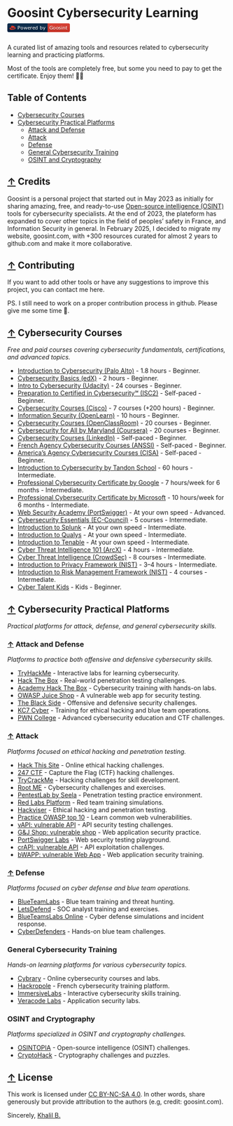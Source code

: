 # Goosint Cybersecurity Learning [![Powered by Badge](https://github.com/khalil-b1/goosint/raw/main/media/powered-by-badge.png)](https://github.com/khalil-b1/goosint/tree/main)
A curated list of amazing tools and resources related to cybersecurity learning and practicing platforms.

Most of the tools are completely free, but some you need to pay to get the certificate. Enjoy them! 🧙‍♂️

## Table of Contents
- [Cybersecurity Courses](#-cybersecurity-courses)
- [Cybersecurity Practical Platforms](#-cybersecurity-practical-platforms)
  - [Attack and Defense](#-attack-and-defense)
  - [Attack](#-attack)
  - [Defense](#-defense)
  - [General Cybersecurity Training](#-general-cybersecurity-training)
  - [OSINT and Cryptography](#-osint-and-cryptography)

## [↑](#table-of-contents) Credits
Goosint is a personal project that started out in May 2023 as initially for sharing amazing, free, and ready-to-use [Open-source intelligence (OSINT)](https://en.wikipedia.org/wiki/Open-source_intelligence) tools for cybersecurity specialists.
At the end of 2023, the plateform has expanded to cover other topics in the field of peoples’ safety in France, and Information Security in general.
In February 2025, I decided to migrate my website, goosint.com, with +300 resources curated for almost 2 years to github.com and make it more collaborative.

## [↑](#table-of-contents) Contributing
If you want to add other tools or have any suggestions to improve this project, you can contact me here.

PS. I still need to work on a proper contribution process in github. Please give me some time :cowboy_hat_face:.

## [↑](#table-of-contents) Cybersecurity Courses  
_Free and paid courses covering cybersecurity fundamentals, certifications, and advanced topics._  

- [Introduction to Cybersecurity (Palo Alto)](https://beacon.paloaltonetworks.com/sl/a0e236ad) - 1.8 hours - Beginner.  
- [Cybersecurity Basics (edX)](https://www.edx.org/learn/cybersecurity/edx-try-it-cybersecurity-basics?webview=false&campaign=Try+It%3A+Cybersecurity+Basics&source=edx&product_category=course&placement_url=https%3A%2F%2Fwww.edx.org%2Fschool%2Fedx) - 2 hours - Beginner.  
- [Intro to Cybersecurity (Udacity)](https://www.udacity.com/course/intro-to-cybersecurity-nanodegree--nd545) - 24 courses - Beginner.  
- [Preparation to Certified in Cybersecurity℠ (ISC2)](https://www.isc2.org/Certifications/CC) - Self-paced - Beginner.  
- [Cybersecurity Courses (Cisco)](https://www.netacad.com/catalogs/learn/cybersecurity) - 7 courses (+200 hours) - Beginner.  
- [Information Security (OpenLearn)](https://www.open.edu/openlearn/science-maths-technology/information-security?active-tab=description-tab) - 10 hours - Beginner.  
- [Cybersecurity Courses (OpenClassRoom)](https://openclassrooms.com/fr/courses?categories=Cybers%C3%A9curit%C3%A9&page=1) - 20 courses - Beginner.  
- [Cybersecurity for All by Maryland (Coursera)](https://www.coursera.org/learn/cybersecurity-for-everyone) - 20 courses - Beginner.  
- [Cybersecurity Courses (LinkedIn)](https://www.linkedin.com/learning/paths/become-a-cybersecurity-professional) - Self-paced - Beginner.  
- [French Agency Cybersecurity Courses (ANSSI)](https://secnumacademie.gouv.fr/) - Self-paced - Beginner.  
- [America’s Agency Cybersecurity Courses (CISA)](https://www.cisa.gov/resources-tools/training) - Self-paced - Beginner.  
- [Introduction to Cybersecurity by Tandon School](https://www.coursera.org/specializations/intro-cyber-security) - 60 hours - Intermediate.  
- [Professional Cybersecurity Certificate by Google](https://www.coursera.org/google-certificates/cybersecurity-certificate) - 7 hours/week for 6 months - Intermediate.  
- [Professional Cybersecurity Certificate by Microsoft](https://www.coursera.org/professional-certificates/microsoft-cybersecurity-analyst) - 10 hours/week for 6 months - Intermediate. 
- [Web Security Academy (PortSwigger)](https://portswigger.net/web-security) - At your own speed - Advanced.  
- [Cybersecurity Essentials (EC-Council)](https://codered.eccouncil.org/?logged=false) - 5 courses - Intermediate.  
- [Introduction to Splunk](https://www.splunk.com/en_us/training/free-courses/overview.html) - At your own speed - Intermediate.  
- [Introduction to Qualys](https://www.qualys.com/training) - At your own speed - Intermediate.  
- [Introduction to Tenable](https://university.tenable.com/learn/catalog/view/42) - At your own speed - Intermediate.  
- [Cyber Threat Intelligence 101 (ArcX)](https://arcx.io/courses/cyber-threat-intelligence-101) - 4 hours - Intermediate.  
- [Cyber Threat Intelligence (CrowdSec)](https://academy.crowdsec.net/) - 8 courses - Intermediate.  
- [Introduction to Privacy Framework (NIST)](https://www.nist.gov/privacy-framework/getting-started-0/learning-center) - 3–4 hours - Intermediate.  
- [Introduction to Risk Management Framework (NIST)](https://csrc.nist.gov/projects/risk-management/rmf-courses) - 4 courses - Intermediate.  
- [Cyber Talent Kids](https://cybertalentskids.com/challenges?fbclid=IwAR3MBVoGBwHkaEk2TIbIWYMu_cTnss6kOLCjL-mwrO7B1r-6lzPw9Yv7BDw) - Kids - Beginner.

## [↑](#table-of-contents) Cybersecurity Practical Platforms 
_Practical platforms for attack, defense, and general cybersecurity skills._ 

### [↑](#table-of-contents) Attack and Defense 
_Platforms to practice both offensive and defensive cybersecurity skills._
- [TryHackMe](https://tryhackme.com/r/resources/blog/free_path) - Interactive labs for learning cybersecurity.  
- [Hack The Box](https://www.hackthebox.com/) - Real-world penetration testing challenges.  
- [Academy Hack The Box](https://academy.hackthebox.com/) - Cybersecurity training with hands-on labs.  
- [OWASP Juice Shop](https://owasp.org/www-project-juice-shop/) - A vulnerable web app for security testing.  
- [The Black Side](https://theblackside.fr/) - Offensive and defensive security challenges.  
- [KC7 Cyber](https://kc7cyber.com) - Training for ethical hacking and blue team operations.  
- [PWN College](https://pwn.college/) - Advanced cybersecurity education and CTF challenges.  

### [↑](#table-of-contents) Attack 
_Platforms focused on ethical hacking and penetration testing._ 
- [Hack This Site](https://www.hackthissite.org) - Online ethical hacking challenges.  
- [247 CTF](https://247ctf.com) - Capture the Flag (CTF) hacking challenges.  
- [TryCrackMe](https://trycrack.me/index) - Hacking challenges for skill development.  
- [Root ME](https://www.root-me.org/) - Cybersecurity challenges and exercises.  
- [PentestLab by Seela](https://seela.io/battleh4ck/) - Penetration testing practice environment.  
- [Red Labs Platform](https://redlabs.enterprisesecurity.io/) - Red team training simulations.  
- [Hackviser](https://hackviser.com) - Ethical hacking and penetration testing.  
- [Practice OWASP top 10](https://www.hacksplaining.com/features) - Learn common web vulnerabilities.  
- [vAPI: vulnerable API](http://vapi.apisec.ai/vapi) - API security testing challenges.  
- [G&J Shop: vulnerable shop](https://ginandjuice.shop) - Web application security practice.  
- [PortSwigger Labs](https://portswigger.net/web-security/all-labs) - Web security testing playground.  
- [crAPI: vulnerable API](http://crapi.apisec.ai/signup) - API exploitation challenges.  
- [bWAPP: vulnerable Web App](https://github.com/prateek147/DVIA-v2) - Web application security training.  

### [↑](#table-of-contents) Defense 
_Platforms focused on cyber defense and blue team operations._  
- [BlueTeamLabs](https://blueteamlabs.online/) - Blue team training and threat hunting.  
- [LetsDefend](https://app.letsdefend.io/homepage) - SOC analyst training and exercises.  
- [BlueTeamsLabs Online](https://blueteamlabs.online) - Cyber defense simulations and incident response.  
- [CyberDefenders](https://cyberdefenders.org) - Hands-on blue team challenges.  

### General Cybersecurity Training 
_Hands-on learning platforms for various cybersecurity topics._ 
- [Cybrary](https://www.cybrary.it) - Online cybersecurity courses and labs.  
- [Hackropole](https://hackropole.fr/fr/) - French cybersecurity training platform.  
- [ImmersiveLabs](https://www.immersivelabs.com/hands-on-labs/) - Interactive cybersecurity skills training.  
- [Veracode Labs](https://www.veracode.com/products/security-labs-community-edition) - Application security labs.  

### OSINT and Cryptography
_Platforms specialized in OSINT and cryptography challenges._
- [OSINTOPIA](https://ozint.eu) - Open-source intelligence (OSINT) challenges.  
- [CryptoHack](https://cryptohack.org) - Cryptography challenges and puzzles.

## [↑](#table-of-contents) License
This work is licensed under [CC BY-NC-SA 4.0](https://creativecommons.org/licenses/by-nc-sa/4.0/?ref=chooser-v1). In other words, share generously but provide attribution to the authors (e.g, credit: goosint.com).

Sincerely, [Khalil B.](https://www.linkedin.com/in/khalilb/)
